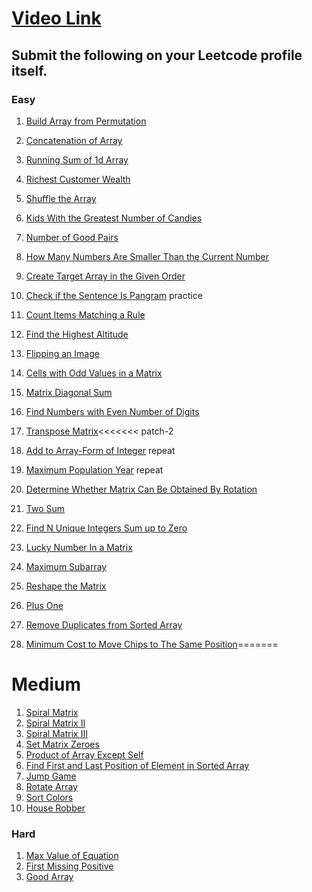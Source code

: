 # [Video Link](https://youtu.be/n60Dn0UsbEk)

## Submit the following on your Leetcode profile itself.

### Easy
1. [Build Array from Permutation](https://leetcode.com/problems/build-array-from-permutation/)
2. [Concatenation of Array](https://leetcode.com/problems/concatenation-of-array/)
3. [Running Sum of 1d Array](https://leetcode.com/problems/running-sum-of-1d-array/)
4. [Richest Customer Wealth](https://leetcode.com/problems/richest-customer-wealth/)
5. [Shuffle the Array](https://leetcode.com/problems/shuffle-the-array/)
6. [Kids With the Greatest Number of Candies](https://leetcode.com/problems/kids-with-the-greatest-number-of-candies/)
7. [Number of Good Pairs](https://leetcode.com/problems/number-of-good-pairs/)
8. [How Many Numbers Are Smaller Than the Current Number](https://leetcode.com/problems/how-many-numbers-are-smaller-than-the-current-number/)
9. [Create Target Array in the Given Order](https://leetcode.com/problems/create-target-array-in-the-given-order/)
10. [Check if the Sentence Is Pangram](https://leetcode.com/problems/check-if-the-sentence-is-pangram/) practice
11. [Count Items Matching a Rule](https://leetcode.com/problems/count-items-matching-a-rule/)
12. [Find the Highest Altitude](https://leetcode.com/problems/find-the-highest-altitude/)
13. [Flipping an Image](https://leetcode.com/problems/flipping-an-image/)
14. [Cells with Odd Values in a Matrix](https://leetcode.com/problems/cells-with-odd-values-in-a-matrix/)
15. [Matrix Diagonal Sum](https://leetcode.com/problems/matrix-diagonal-sum/)
16. [Find Numbers with Even Number of Digits](https://leetcode.com/problems/find-numbers-with-even-number-of-digits/)
17. [Transpose Matrix](https://leetcode.com/problems/transpose-matrix/)<<<<<<< patch-2
18. [Add to Array-Form of Integer](https://leetcode.com/problems/add-to-array-form-of-integer/) repeat
19. [Maximum Population Year](https://leetcode.com/problems/maximum-population-year/) repeat

21. [Determine Whether Matrix Can Be Obtained By Rotation](https://leetcode.com/problems/determine-whether-matrix-can-be-obtained-by-rotation/)
22. [Two Sum](https://leetcode.com/problems/two-sum/)
23. [Find N Unique Integers Sum up to Zero](https://leetcode.com/problems/find-n-unique-integers-sum-up-to-zero/)
24. [Lucky Number In a Matrix](https://leetcode.com/problems/lucky-numbers-in-a-matrix/)
25. [Maximum Subarray](https://leetcode.com/problems/maximum-subarray/)
26. [Reshape the Matrix](https://leetcode.com/problems/reshape-the-matrix/)
27. [Plus One](https://leetcode.com/problems/plus-one/)
28. [Remove Duplicates from Sorted Array](https://leetcode.com/problems/remove-duplicates-from-sorted-array/)
29. [Minimum Cost to Move Chips to The Same Position](https://leetcode.com/problems/minimum-cost-to-move-chips-to-the-same-position/)=======
# Medium
1. [Spiral Matrix](https://leetcode.com/problems/spiral-matrix/)
2. [Spiral Matrix II](https://leetcode.com/problems/spiral-matrix-ii/)
3. [Spiral Matrix III](https://leetcode.com/problems/spiral-matrix-iii/)
4. [Set Matrix Zeroes](https://leetcode.com/problems/set-matrix-zeroes/)
5. [Product of Array Except Self](https://leetcode.com/problems/product-of-array-except-self/)
6. [Find First and Last Position of Element in Sorted Array](https://leetcode.com/problems/find-first-and-last-position-of-element-in-sorted-array/)
7. [Jump Game](https://leetcode.com/problems/jump-game/)
8. [Rotate Array](https://leetcode.com/problems/rotate-array/)
9. [Sort Colors](https://leetcode.com/problems/sort-colors/)
10. [House Robber](https://leetcode.com/problems/house-robber/)

### Hard
1. [Max Value of Equation](https://leetcode.com/problems/max-value-of-equation/)
2. [First Missing Positive](https://leetcode.com/problems/first-missing-positive/)
3. [Good Array](https://leetcode.com/problems/check-if-it-is-a-good-array/)
